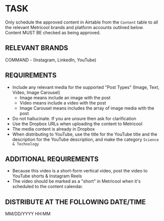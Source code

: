 # TASK

Only schedule the approved content in Airtable from the `Content` table to all the relevant Metricool brands and platform accounts outlined below. Content MUST BE checked as being approved.

## RELEVANT BRANDS

COMMAND - (Instagram, LinkedIn, YouTube)

## REQUIREMENTS

- Include any relevant media for the supported "Post Types" (Image, Text, Video, Image Carousel)
    - Image means include an image with the post
    - Video means include a video with the post
    - Image Carousel means includes the array of image media with the post
- Do not hallucinate. If you are unsure then ask for clarification
- Use the Dropbox URLs when uploading the content to Metricool
- The media content is already in Dropbox
- When distributing to YouTube, use the title for the YouTube title and the description for the YouTube description, and make the category `Science & Technology`

## ADDITIONAL REQUIREMENTS

- Because this video is a short-form vertical video, post the video to YouTube shorts & Instagram Reels
- The video should be marked as a "short" in Metricool when it's scheduled to the content calendar. 

## DISTRIBUTE AT THE FOLLOWING DATE/TIME

MM/DD/YYYY HH:MM